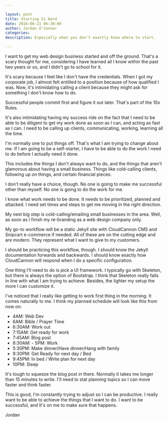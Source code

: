 ```yaml
---

layout: post  
title: Starting Is Hard  
date: 2016-06-21 06:30:00  
author: Jordan O'Connor  
categories:  
description: Especially when you don't exactly know where to start.

---
```


I want to get my web design business started and off the ground. That's a scary thought for me, considering I have learned all I know within the past two years or so, and I didn't go to school for it.

  
It's scary because I feel like I don't have the credentials. When I got my corporate job, I almost felt entitled to a position because of how qualified I was. Now, it's intimidating calling a client because they might ask for something I don't know how to do.

  
Successful people commit first and figure it out later. That's part of the 10x Rules. 

  
It's also intimidating having my success ride on the fact that I need to be able to be diligent to get my work done as soon as I can, and acting as fast as I can. I need to be calling up clients, communicating, working, learning all the time. 

  
I'm normally one to put things off. That's what I am trying to change about me. If I am going to be a self-starter, I have to be able to do the work I need to do before I actually need it done. 

  
This includes the things I don't always want to do, and the things that aren't glamorous about having a small business. Things like cold-calling clients, following up on things, and certain financial pieces.

  
I don't really have a choice, though. No one is going to make me successful other than myself. No one is going to do the work for me. 

  
I know what work needs to be done. It needs to be prioritized, planned and attacked. I need set times and steps to get me moving in the right direction. 

  
My next big step is cold-calling/emailing small businesses in the area. Well, as soon as I finish my re-branding as a web design company only. 

  
My go-to workflow will be a static Jekyll site with CloudCannon CMS and Snipcart e-commerce if needed. All of these are on the cutting edge and are modern. They represent what I want to give to my customers. 

  
I should be practicing this workflow, though. I should know the Jekyll documentation forwards and backwards. I should know exactly how CloudCannon will respond when I do a specific configuration. 

  
One thing I'll need to do is pick a UI framework. I typically go with Skeleton, but there is always the option of Bootstrap. I think that Skeleton really falls in line with what I am trying to achieve. Besides, the lighter my setup the more I can customize it.

  
I've noticed that I really like getting to work first thing in the morning. It comes naturally to me. I think my planned schedule will look like this from now on: 

  
* 4AM: Web Dev
* 6AM: Bible / Prayer Time
* 6:30AM: Work out
* 7:15AM: Get ready for work
* 7:45AM: Blog post
* 8:30AM: - 5PM: Work
* 5:30PM: Make dinner/Have dinner/Hang with family
* 9:30PM: Get Ready for next day / Bed 
* 9:45PM: In bed / Write plan for next day
* 10PM: Sleep

  
It's tough to squeeze the blog post in there. Normally it takes me longer than 15 minutes to write. I'll need to stat planning topics so I can move faster and think faster. 

  
This is good, I'm constantly trying to adjust so I can be productive. I really want to be able to achieve the things that I want to do. I want to be successful, and It's on me to make sure that happens.

  
Jordan